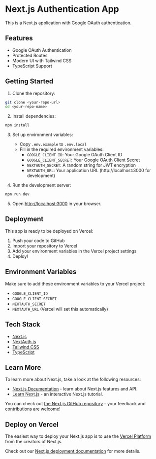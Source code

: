 # Next.js Authentication App

This is a Next.js application with Google OAuth authentication.

## Features

- Google OAuth Authentication
- Protected Routes
- Modern UI with Tailwind CSS
- TypeScript Support

## Getting Started

1. Clone the repository:
```bash
git clone <your-repo-url>
cd <your-repo-name>
```

2. Install dependencies:
```bash
npm install
```

3. Set up environment variables:
   - Copy `.env.example` to `.env.local`
   - Fill in the required environment variables:
     - `GOOGLE_CLIENT_ID`: Your Google OAuth Client ID
     - `GOOGLE_CLIENT_SECRET`: Your Google OAuth Client Secret
     - `NEXTAUTH_SECRET`: A random string for JWT encryption
     - `NEXTAUTH_URL`: Your application URL (http://localhost:3000 for development)

4. Run the development server:
```bash
npm run dev
```

5. Open [http://localhost:3000](http://localhost:3000) in your browser.

## Deployment

This app is ready to be deployed on Vercel:

1. Push your code to GitHub
2. Import your repository to Vercel
3. Add your environment variables in the Vercel project settings
4. Deploy!

## Environment Variables

Make sure to add these environment variables to your Vercel project:

- `GOOGLE_CLIENT_ID`
- `GOOGLE_CLIENT_SECRET`
- `NEXTAUTH_SECRET`
- `NEXTAUTH_URL` (Vercel will set this automatically)

## Tech Stack

- [Next.js](https://nextjs.org/)
- [NextAuth.js](https://next-auth.js.org/)
- [Tailwind CSS](https://tailwindcss.com/)
- [TypeScript](https://www.typescriptlang.org/)

## Learn More

To learn more about Next.js, take a look at the following resources:

- [Next.js Documentation](https://nextjs.org/docs) - learn about Next.js features and API.
- [Learn Next.js](https://nextjs.org/learn) - an interactive Next.js tutorial.

You can check out [the Next.js GitHub repository](https://github.com/vercel/next.js) - your feedback and contributions are welcome!

## Deploy on Vercel

The easiest way to deploy your Next.js app is to use the [Vercel Platform](https://vercel.com/new?utm_medium=default-template&filter=next.js&utm_source=create-next-app&utm_campaign=create-next-app-readme) from the creators of Next.js.

Check out our [Next.js deployment documentation](https://nextjs.org/docs/app/building-your-application/deploying) for more details.
